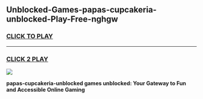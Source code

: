 
## Unblocked-Games-papas-cupcakeria-unblocked-Play-Free-nghgw
<h3>
<a href="https://premium76.site?title=papas-cupcakeria-unblocked&ref=18A1">CLICK TO PLAY</a></h3>
<hr>

<h3>
<a href="https://premium76.site?title=papas-cupcakeria-unblocked&ref=18A1">CLICK 2 PLAY</a>
  
</h3>

<a href="https://premium76.site?title=papas-cupcakeria-unblocked&ref=18A1"><img src="https://clearcache.store/games.png"></a>


**papas-cupcakeria-unblocked games unblocked: Your Gateway to Fun and Accessible Online Gaming**
